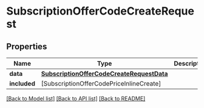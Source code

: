# SubscriptionOfferCodeCreateRequest

## Properties
Name | Type | Description | Notes
------------ | ------------- | ------------- | -------------
**data** | [**SubscriptionOfferCodeCreateRequestData**](SubscriptionOfferCodeCreateRequestData.md) |  | 
**included** | [SubscriptionOfferCodePriceInlineCreate] |  | [optional] 

[[Back to Model list]](../README.md#documentation-for-models) [[Back to API list]](../README.md#documentation-for-api-endpoints) [[Back to README]](../README.md)


